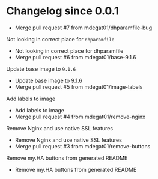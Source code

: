 # Changelog since 0.0.1
- Merge pull request #7 from mdegat01/dhparamfile-bug

Not looking in correct place for `dhparamfile` 
- Not looking in correct place for dhparamfile 
- Merge pull request #6 from mdegat01/base-9.1.6

Update base image to `9.1.6` 
- Update base image to 9.1.6 
- Merge pull request #5 from mdegat01/image-labels

Add labels to image 
- Add labels to image 
- Merge pull request #4 from mdegat01/remove-nginx

Remove Nginx and use native SSL features 
- Remove Nginx and use native SSL features 
- Merge pull request #3 from mdegat01/remove-buttons

Remove my.HA buttons from generated README 
- Remove my.HA buttons from generated README 
